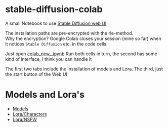 # stable-diffusion-colab

A small Notebook to use [Stable Diffusion web UI](https://github.com/AUTOMATIC1111/stable-diffusion-webui)

The installation paths are pre-encrypted with the rle-method.  
Why the encryption? Google Colab closes your session (mine so far) when it notices `Stable Diffusion` etc. in the code cells.

Just open [colab_new_.ipynb](https://github.com/drhspfn/stable-diffusion-colab/blob/main/colab_new_.ipynb) Run both cells in turn, the second has some kind of interface, I think you can handle it


The first two tabs include the installation of models and Lora. The third, just the start button of the Web UI

# Models and Lora's
* [Models](https://github.com/drhspfn/stable-diffusion-colab/blob/main/models/models.md)
* [Lora/Characters](https://github.com/drhspfn/stable-diffusion-colab/blob/main/lora/characrets.md)
* [Lora/NSFW](https://github.com/drhspfn/stable-diffusion-colab/blob/main/lora/nsfw/nsfw.md)


